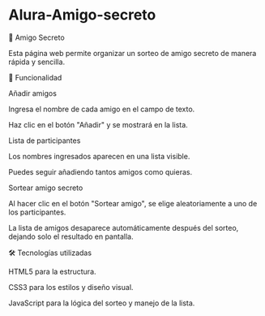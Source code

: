 # Alura-Amigo-secreto
🎁 Amigo Secreto

Esta página web permite organizar un sorteo de amigo secreto de manera rápida y sencilla.

🚀 Funcionalidad

Añadir amigos

Ingresa el nombre de cada amigo en el campo de texto.

Haz clic en el botón "Añadir" y se mostrará en la lista.

Lista de participantes

Los nombres ingresados aparecen en una lista visible.

Puedes seguir añadiendo tantos amigos como quieras.

Sortear amigo secreto

Al hacer clic en el botón "Sortear amigo", se elige aleatoriamente a uno de los participantes.

La lista de amigos desaparece automáticamente después del sorteo, dejando solo el resultado en pantalla.

🛠️ Tecnologías utilizadas

HTML5 para la estructura.

CSS3 para los estilos y diseño visual.

JavaScript para la lógica del sorteo y manejo de la lista.
